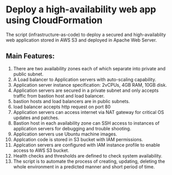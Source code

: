 # Deploy a high-availability web app using CloudFormation

The script (infrastructure-as-code) to deploy a secured and high-availablity web application stored in AWS S3 and deployed in Apache Web Server.

## Main Features:

1. There are two availability zones each of which separate into private and public subnet.
2. A Load balancer to Application servers with auto-scaling capability.
3. Application server instance specification: 2vCPUs, 4GB RAM, 10GB disk.
4. Application servers are secured in a private subnet and only accepts traffic from bastion host and load balancer.
5. bastion hosts and load balancers are in public subnets.
6. load balancer accepts http request on port 80
7. Application servers can access internet via NAT gateway for critical OS updates and patches.
8. Bastion host in each availability zone can SSH access to instances of application servers for debugging and trouble shooting.
9. Application servers use Ubuntu machine images.
10. Applcation code is stored in S3 bucket with IAM permissions.
11. Applcation servers are configured with IAM instance profile to enable access to AWS S3 bucket.
12. Health checks and thresholds are defined to check system availability.
13. The script is to automate the process of creating, updating, deleting the whole environment in a predicted manner and short period of time.
